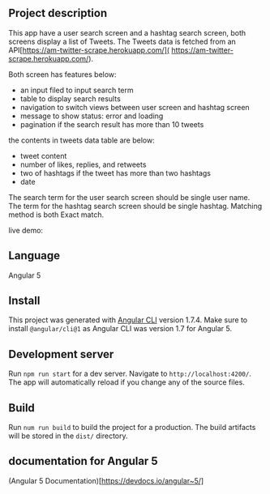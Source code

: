 ## Project description
This app have a user search screen and a hashtag search screen, both screens display a list of Tweets. The Tweets data is fetched from an API[https://am-twitter-scrape.herokuapp.com/]( https://am-twitter-scrape.herokuapp.com/).

Both screen has features below:
* an input filed to input search term
* table to display search results
* navigation to switch views between user screen and hashtag screen
* message to show status: error and loading
* pagination if the search result has more than 10 tweets

the contents in tweets data table are below:
* tweet content
* number of likes, replies, and retweets
* two of hashtags if the tweet has more than two hashtags
* date

The search term for the user search screen should be single user name. The term for the hashtag search screen should be single hashtag. Matching method is both Exact match.

live demo: 

## Language
Angular 5

## Install

This project was generated with [Angular CLI](https://github.com/angular/angular-cli) version 1.7.4. Make sure to install `@angular/cli@1` as Angular CLI was version 1.7 for Angular 5.

## Development server

Run `npm run start` for a dev server. Navigate to `http://localhost:4200/`. The app will automatically reload if you change any of the source files.

## Build

Run `num run build` to build the project for a production. The build artifacts will be stored in the `dist/` directory.

## documentation for Angular 5

(Angular 5 Documentation)[https://devdocs.io/angular~5/]